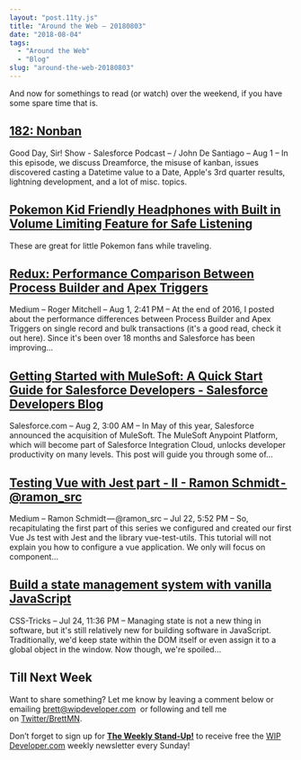 ```yaml
---
layout: "post.11ty.js"
title: "Around the Web – 20180803"
date: "2018-08-04"
tags: 
  - "Around the Web"
  - "Blog"
slug: "around-the-web-20180803"
---
```


And now for somethings to read (or watch) over the weekend, if you have some spare time that is.

## [182: Nonban](https://www.gooddaysirpodcast.com/podcast/2018/8/1/182-nonban)

Good Day, Sir! Show - Salesforce Podcast – / John De Santiago – Aug 1 – In this episode, we discuss Dreamforce, the misuse of kanban, issues discovered casting a Datetime value to a Date, Apple's 3rd quarter results, lightning development, and a lot of misc. topics.

## [Pokemon Kid Friendly Headphones with Built in Volume Limiting Feature for Safe Listening](https://www.amazon.com/gp/product/B01CIMBZLU/ref=as_li_qf_asin_il_tl?ie=UTF8&tag=wipdevelope05-20&creative=9325&linkCode=as2&creativeASIN=B01CIMBZLU&linkId=864e3e096ce36a798f94eeff1249760b)

These are great for little Pokemon fans while traveling.

## [Redux: Performance Comparison Between Process Builder and Apex Triggers](https://medium.com/@RogerMitchell/redux-performance-comparison-between-process-builder-and-apex-triggers-f30ae6904267)

Medium – Roger Mitchell – Aug 1, 2:41 PM – At the end of 2016, I posted about the performance differences between Process Builder and Apex Triggers on single record and bulk transactions (it's a good read, check it out here). Since it's been over 18 months and Salesforce has been improving…

## [Getting Started with MuleSoft: A Quick Start Guide for Salesforce Developers - Salesforce Developers Blog](http://r.socialstudio.radian6.com/a0e16a27-7880-4fb2-b422-453bf3a33c7d)

Salesforce.com – Aug 2, 3:00 AM – In May of this year, Salesforce announced the acquisition of MuleSoft. The MuleSoft Anypoint Platform, which will become part of Salesforce Integration Cloud, unlocks developer productivity on many levels. This post will guide you through some of…

## [Testing Vue with Jest part - II - Ramon Schmidt - @ramon\_src](https://medium.com/@ramon_src/testing-vue-with-jest-part-ii-fae5781a6bbb)

Medium – Ramon Schmidt — @ramon\_src – Jul 22, 5:52 PM – So, recapitulating the first part of this series we configured and created our first Vue Js test with Jest and the library vue-test-utils. This tutorial will not explain you how to configure a vue application. We only will focus on component…

## [Build a state management system with vanilla JavaScript](https://css-tricks.com/build-a-state-management-system-with-vanilla-javascript/)

CSS-Tricks – Jul 24, 11:36 PM – Managing state is not a new thing in software, but it's still relatively new for building software in JavaScript. Traditionally, we'd keep state within the DOM itself or even assign it to a global object in the window. Now though, we're spoiled…

## Till Next Week

Want to share something? Let me know by leaving a comment below or emailing [brett@wipdeveloper.com](mailto:brett@wipdeveloper.com)  or following and tell me on [Twitter/BrettMN](https://twitter.com/BrettMN).

Don’t forget to sign up for **[The Weekly Stand-Up!](https://wipdeveloper.wpcomstaging.com/newsletter/)** to receive free the [WIP Developer.com](https://wipdeveloper.wpcomstaging.com/) weekly newsletter every Sunday!
